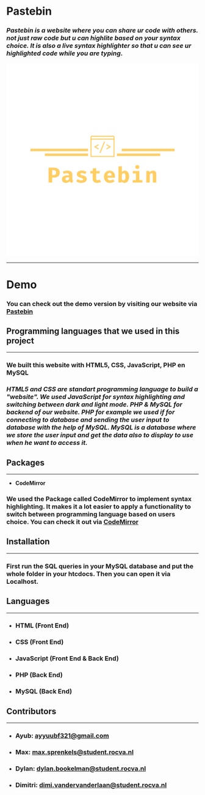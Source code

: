 # Pastebin

### _Pastebin is a website where you can share ur code with others. not just raw code but u can highlite based on your syntax choice. It is also a live syntax highlighter so that u can see ur highlighted code while you are typing_.

![Pastebin Logo](img/logo_transparent.png)
* * *
# Demo
### You can check out the demo version by visiting our website via [Pastebin](https://projects.bit-academy.nl/~thirtysix/Pastebin/ "Pastebin Bit")

## Programming languages that we used in this project

* * * 
### We built this website with HTML5, CSS, JavaScript, PHP en MySQL

### _**HTML5** and **CSS** are standart programming language to build a "website". We used **JavaScript** for syntax highlighting and switching between dark and light mode. **PHP** & **MySQL** for backend of our website. **PHP** for example we used if for connecting to database and sending the user input to database with the help of **MySQL**. **MySQL** is a database where we store the user input and get the data also to display to use when he want to access it._

## Packages
* * * 
* **CodeMirror**
### We used the Package called **CodeMirror** to implement syntax highlighting. It makes it a lot easier to apply a functionality to switch between programming language based on users choice. You can check it out via [CodeMirror](https://codemirror.net "CodeMirror")

## Installation
* * * 
### First run the **SQL** queries in your **MySQL** database and put the whole folder in your htcdocs. Then you can open it via Localhost.

## Languages
* * *
 * ### HTML (Front End)
 * ### CSS (Front End)
 * ### JavaScript (Front End & Back End)
 * ### PHP (Back End)
 * ### MySQL (Back End)

 ## Contributors
 * * *
 * ### Ayub: [ayyuubf321@gmail.com](https://gmail.google.com "gmail")
 * ### Max: [max.sprenkels@student.rocva.nl](https://gmail.google.com "gmail")
 * ### Dylan: [dylan.bookelman@student.rocva.nl](https://gmail.google.com "gmail")
 * ### Dimitri: [dimi.vandervanderlaan@student.rocva.nl](https://gmail.google.com "gmail")
